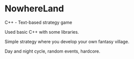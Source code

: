 # NowhereLand
C++ - Text-based strategy game

Used basic C++ with some libraries.

Simple strategy where you develop your own fantasy village.

Day and night cycle, random events, hardcore.
